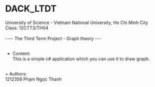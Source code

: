 DACK_LTDT
=========

University of Science - Vietnam National University, Ho Chi Minh City<br>
Class: 12CTT3/TH04<br>
<br>
---- The Third Term Project - Graph theory ---<br>
<br>
+ Content:<br>
This is a simple c# application which you can use it to draw graph.
<br>
+ Authors:<br>
1212358 Phạm Ngọc Thanh<br>
